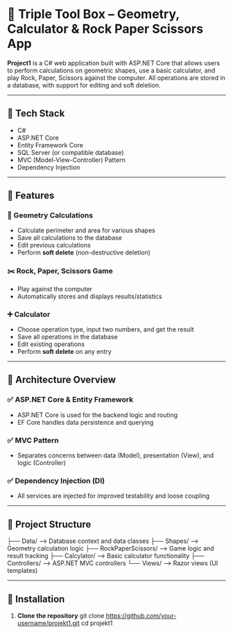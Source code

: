 # 🧮 Triple Tool Box – Geometry, Calculator & Rock Paper Scissors App

**Project1** is a C# web application built with ASP.NET Core that allows users to perform calculations on geometric shapes, use a basic calculator, and play Rock, Paper, Scissors against the computer. All operations are stored in a database, with support for editing and soft deletion.

---

## 💼 Tech Stack

- C#
- ASP.NET Core
- Entity Framework Core
- SQL Server (or compatible database)
- MVC (Model-View-Controller) Pattern
- Dependency Injection

---

## 🚀 Features

### 📐 Geometry Calculations
- Calculate perimeter and area for various shapes
- Save all calculations to the database
- Edit previous calculations
- Perform **soft delete** (non-destructive deletion)

### ✂️ Rock, Paper, Scissors Game
- Play against the computer
- Automatically stores and displays results/statistics

### ➕ Calculator
- Choose operation type, input two numbers, and get the result
- Save all operations in the database
- Edit existing operations
- Perform **soft delete** on any entry

---

## 🧩 Architecture Overview

### ✅ ASP.NET Core & Entity Framework
- ASP.NET Core is used for the backend logic and routing
- EF Core handles data persistence and querying

### ✅ MVC Pattern
- Separates concerns between data (Model), presentation (View), and logic (Controller)

### ✅ Dependency Injection (DI)
- All services are injected for improved testability and loose coupling

---

## 📁 Project Structure

├── Data/ --> Database context and data classes
├── Shapes/ --> Geometry calculation logic
├── RockPaperScissors/ --> Game logic and result tracking
├── Calcylator/ --> Basic calculator functionality
├── Controllers/ --> ASP.NET MVC controllers
└── Views/ --> Razor views (UI templates)

---

## 💾 Installation

1. **Clone the repository**
   git clone https://github.com/your-username/projekt1.git
   cd projekt1
